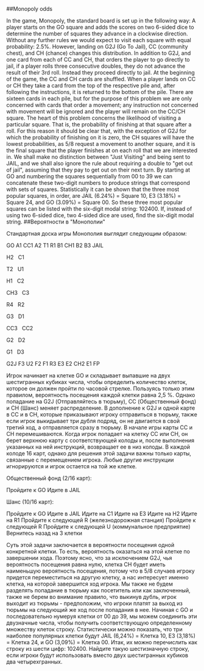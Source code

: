 ##Monopoly odds

In the game, Monopoly, the standard board is set up in the following way:
A player starts on the GO square and adds the scores on two 6-sided dice to determine the number of squares they advance in a clockwise direction. Without any further rules we would expect to visit each square with equal probability: 2.5%. However, landing on G2J (Go To Jail), CC (community chest), and CH (chance) changes this distribution.
In addition to G2J, and one card from each of CC and CH, that orders the player to go directly to jail, if a player rolls three consecutive doubles, they do not advance the result of their 3rd roll. Instead they proceed directly to jail.
At the beginning of the game, the CC and CH cards are shuffled. When a player lands on CC or CH they take a card from the top of the respective pile and, after following the instructions, it is returned to the bottom of the pile. There are sixteen cards in each pile, but for the purpose of this problem we are only concerned with cards that order a movement; any instruction not concerned with movement will be ignored and the player will remain on the CC/CH square.
The heart of this problem concerns the likelihood of visiting a particular square. That is, the probability of finishing at that square after a roll. For this reason it should be clear that, with the exception of G2J for which the probability of finishing on it is zero, the CH squares will have the lowest probabilities, as 5/8 request a movement to another square, and it is the final square that the player finishes at on each roll that we are interested in. We shall make no distinction between "Just Visiting" and being sent to JAIL, and we shall also ignore the rule about requiring a double to "get out of jail", assuming that they pay to get out on their next turn.
By starting at GO and numbering the squares sequentially from 00 to 39 we can concatenate these two-digit numbers to produce strings that correspond with sets of squares.
Statistically it can be shown that the three most popular squares, in order, are JAIL (6.24%) = Square 10, E3 (3.18%) = Square 24, and GO (3.09%) = Square 00. So these three most popular squares can be listed with the six-digit modal string: 102400.
If, instead of using two 6-sided dice, two 4-sided dice are used, find the six-digit modal string.
##Вероятности в "Монополии"

Стандартная доска игры Монополия выглядит следующим образом:



GO
A1
CC1
A2
T1
R1
B1
CH1
B2
B3
JAIL


H2
 
C1


T2
 
U1


H1
 
C2


CH3
 
C3


R4
 
R2


G3
 
D1


CC3
 
CC2


G2
 
D2


G1
 
D3


G2J
F3
U2
F2
F1
R3
E3
E2
CH2
E1
FP



Игрок начинает на клетке GO и складывает выпавшие на двух шестигранных кубиках числа, чтобы определить количество клеток, которое он должен пройти по часовой стрелке. Пользуясь только этим правилом, вероятность посещения каждой клетки равна 2,5 %. Однако попадание на G2J (Отправляйтесь в тюрьму), CC (Общественный фонд) и CH (Шанс) меняет распределение.
В дополнение к G2J и одной карте в CC и в CH, которые приказывают игроку отправиться в тюрьму, также если игрок выкидывает три дубля подряд, он не двигается в свой третий ход, а отправляется сразу в тюрьму.
В начале игры карты CC и CH перемешиваются. Когда игрок попадает на клетку CC или CH, он берет верхнюю карту с соответствующей колоды и, после выполнения указанных на ней инструкций, возвращает ее в низ колоды. В каждой колоде 16 карт, однако для решения этой задачи важны только карты, связанные с перемещением игрока. Любые другие инструкции игнорируются и игрок остается на той же клетке.

Общественный фонд (2/16 карт):

Пройдите к GO
Идите в JAIL


Шанс (10/16 карт):

Пройдите к GO
Идите в JAIL
Идите на C1
Идите на E3
Идите на H2
Идите на R1
Пройдите к следующей R (железнодорожная станция)
Пройдите к следующей R
Пройдите к следующей U (коммунальное предприятие)
Вернитесь назад на 3 клетки



Суть этой задачи заключается в вероятности посещения одной конкретной клетки. То есть, вероятность оказаться на этой клетке по завершении хода. Поэтому ясно, что за исключением G2J, чья вероятность посещения равна нулю, клетка CH будет иметь наименьшую вероятность посещения, потому что в 5/8 случаев игроку придется переместиться на другую клетку, а нас интересует именно клетка, на которой завершится ход игрока. Мы также не будем разделять попадание в тюрьму как посетитель или как заключенный, также не берем во внимание правило, что выкинув дубль, игрок выходит из тюрьмы - предположим, что игроки платят за выход из тюрьмы на следующий же ход после попадания в нее.
Начиная с GO и последовательно нумеруя клетки от 00 до 39, мы можем соединить эти двузначные числа, чтобы получить соответствующую определенному множеству клеток строку.
Статистически можно показать, что три наиболее популярных клетки будут JAIL (6,24%) = Клетка 10, E3 (3,18%) = Клетка 24, и GO (3,09%) = Клетка 00. Итак, их можно перечислить как строку из шести цифр: 102400.
Найдите такую шестизначную строку, если игроки будут использовать вместо двух шестигранных кубиков два четырехгранных.
